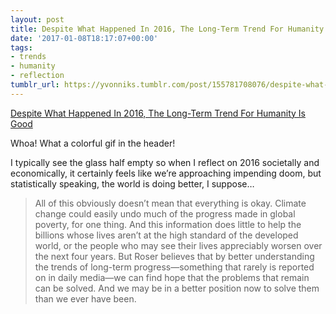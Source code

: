```yaml
---
layout: post
title: Despite What Happened In 2016, The Long-Term Trend For Humanity Is Good
date: '2017-01-08T18:17:07+00:00'
tags:
- trends
- humanity
- reflection
tumblr_url: https://yvonniks.tumblr.com/post/155781708076/despite-what-happened-in-2016-the-long-term-trend
---
```

[Despite What Happened In 2016, The Long-Term Trend For Humanity Is Good](https://www.fastcoexist.com/3066811/despite-what-happened-in-2016-the-long-term-trend-for-humanity-is-good)  

Whoa! What a colorful gif in the header!

I typically see the glass half empty so when I reflect on 2016 societally and economically, it certainly feels like we’re approaching impending doom, but statistically speaking, the world is doing better, I suppose…&nbsp;

> All of this obviously doesn’t mean that everything is okay. Climate change could easily undo much of the progress made in global poverty, for one thing. And this information does little to help the billions whose lives aren’t at the high standard of the developed world, or the people who may see their lives appreciably worsen over the next four years. But Roser believes that by better understanding the trends of long-term progress—something that rarely is reported on in daily media—we can find hope that the problems that remain can be solved. And we may be in a better position now to solve them than we ever have been.
